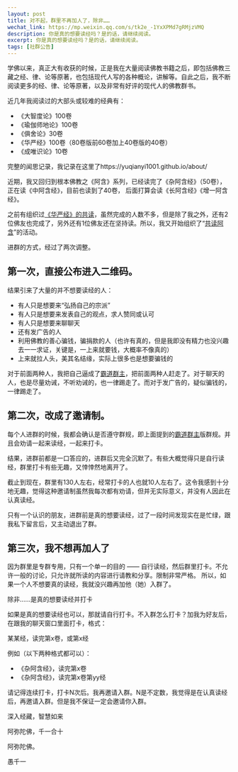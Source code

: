 ```yaml
---
layout: post
title: 对不起，群里不再加人了，除非……
wechat_link: https://mp.weixin.qq.com/s/tk2e_-1YxXPMd7gRMjzVMQ
description: 你是真的想要读经吗？是的话，请继续阅读。
excerpt: 你是真的想要读经吗？是的话，请继续阅读。
tags: [社群公告]
---
```


学佛以来，真正大有收获的时候，正是我在大量阅读佛教书籍之后，即包括佛教三藏之经、律、论等原著，也包括现代人写的各种概论，讲解等。自此之后，我不断阅读更多的经、律、论等原著，以及非常有好评的现代人的佛教群书。

近几年我阅读过的大部头或较难的经典有：

* 《大智度论》100卷
* 《瑜伽师地论》100卷
* 《俱舍论》30卷
* 《华严经》100卷（80卷版前60卷加上40卷版的40卷）
* 《成唯识论》10卷

完整的闻思记录，我记录在这里了https://yuqianyi1001.github.io/about/ 

近期，我又回归到根本佛教之《阿含》系列，已经读完了《杂阿含经》（50卷），正在读《中阿含经》，目前也读到了40卷，
后面打算会读《长阿含经》《增一阿含经》。

之前有组织过[《华严经》的共读](https://mp.weixin.qq.com/s?__biz=MzkzMDMzNzg3Mw==&mid=2247483977&idx=1&sn=f988db9a66ac16a425e6d0ea17ed356b&scene=21#wechat_redirect)，虽然完成的人数不多，但是除了我之外，还有2位佛友也完成了，另外还有1位佛友还在坚持读。所以，我又开始组织了“[共读阿含](https://mp.weixin.qq.com/s?__biz=MzkzMDMzNzg3Mw==&mid=2247484925&idx=1&sn=c17696ed2c682f207509debe9c9891a8&scene=21#wechat_redirect)”的活动。

进群的方式，经过了两次调整。

## 第一次，直接公布进入二维码。

结果引来了大量的并不想要读经的人：
* 有人只是想要来“弘扬自己的宗派”
* 有人只是想要来发表自己的观点，求人赞同或认可
* 有人只是想要来聊聊天
* 还有发广告的人
* 利用佛教的善心骗钱，骗捐款的人（也许有真的，但是我即没有精力也没兴趣去一一求证，关键是，一上来就要钱，大概率不像真的）
* 上来就拉人头，美其名结缘，实际上很多也是想要骗钱的

对于前面两种人，我把自己逼成了[霸道群主](https://mp.weixin.qq.com/s?__biz=MzkzMDMzNzg3Mw==&mid=2247484958&idx=1&sn=fb0b3cc929b4d3c9bcd6649e6940a577&scene=21#wechat_redirect)，把前面两种人赶走了。对于聊天的人，也是尽量劝诫，不听劝诫的，也一律踢走了。而对于发广告的，疑似骗钱的，一律踢走了。

## 第二次，改成了邀请制。

每个人进群的时候，我都会确认是否遵守群规，即上面提到的[霸道群主](https://mp.weixin.qq.com/s?__biz=MzkzMDMzNzg3Mw==&mid=2247484958&idx=1&sn=fb0b3cc929b4d3c9bcd6649e6940a577&scene=21#wechat_redirect)版群规。并且会劝请一起来读经，一起来打卡。

结果，进群前都是一口答应的，进群后又完全沉默了。有些大概觉得只是自行读经，群里打卡有些无趣，又悻悻然地离开了。

截止到现在，群里有130人左右，经常打卡的人也就10人左右了。这令我感到十分地无趣，觉得这种邀请制虽然我每次都有劝请，但并无实际意义，并没有人因此在认真读经。

只有一个认识的朋友，进群前是真的想要读经，过了一段时间发现实在是忙绿，跟我私下留言后，又主动退出了群。

## 第三次，我不想再加人了

因为群里是专群专用，只有一个单一的目的 —— 自行读经，然后群里打卡。不允许一般的讨论，只允许就所读的内容进行请教和分享。限制非常严格。
所以，如果一个人不想要真的读经，我就没兴趣再加他（她）入群了。

除非……是真的想要读经并打卡

如果是真的想要读经也可以，那就请自行打卡。不入群怎么打卡？加我为好友后，在跟我的聊天窗口里面打卡，格式：

某某经，读完第x卷，或第x经

例如（以下两种格式都可以）：
* 《杂阿含经》，读完第x卷
* 《杂阿含经》，读完第x卷第yy经

请记得连续打卡，打卡N次后。我再邀请入群。N是不定数，我觉得是在认真读经后，再邀请入群。但是我不保证一定会邀请你入群。

深入经藏，智慧如来

阿弥陀佛，千一合十

阿弥陀佛。

愚千一

